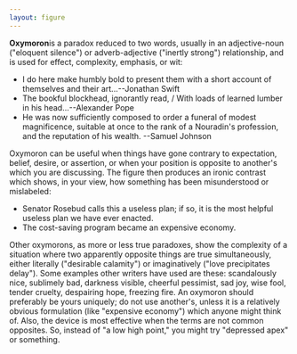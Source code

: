 ```yaml
---
layout: figure
---
```


**Oxymoron**is a paradox reduced to two words, usually in an adjective-noun ("eloquent silence") or adverb-adjective ("inertly strong") relationship, and is used for effect, complexity, emphasis, or wit:

 - I do here make humbly bold to present them with a short account of themselves and their art...--Jonathan Swift
 - The bookful blockhead, ignorantly read, / With loads of learned lumber in his head...--Alexander Pope
 - He was now sufficiently composed to order a funeral of modest magnificence, suitable at once to the rank of a Nouradin's profession, and the reputation of his wealth. --Samuel Johnson
 
 Oxymoron can be useful when things have gone contrary to expectation, belief, desire, or assertion, or when your position is opposite to another's which you are discussing. The figure then produces an ironic contrast which shows, in your view, how something has been misunderstood or mislabeled:
 
 - Senator Rosebud calls this a useless plan; if so, it is the most helpful useless plan we have ever enacted.
 - The cost-saving program became an expensive economy.
 
Other oxymorons, as more or less true paradoxes, show the complexity of a situation where two apparently opposite things are true simultaneously, either literally ("desirable calamity") or imaginatively ("love precipitates delay"). Some examples other writers have used are these: scandalously nice, sublimely bad, darkness visible, cheerful pessimist, sad joy, wise fool, tender cruelty, despairing hope, freezing fire. An oxymoron should preferably be yours uniquely; do not use another's, unless it is a relatively obvious formulation (like "expensive economy") which anyone might think of. Also, the device is most effective when the terms are not common opposites. So, instead of "a low high point," you might try "depressed apex" or something.